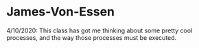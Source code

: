# James-Von-Essen
4/10/2020: This class has got me thinking about some pretty cool processes, and the way those processes must be executed.

